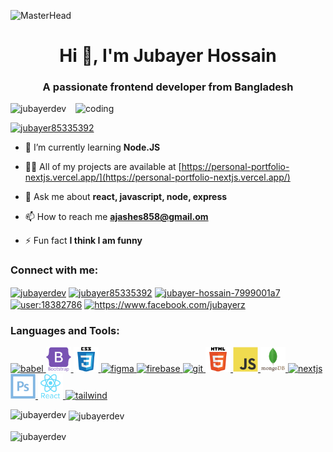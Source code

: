 ![MasterHead](https://media3.giphy.com/media/qgQUggAC3Pfv687qPC/giphy.gif)
<h1 align="center">Hi 👋, I'm Jubayer Hossain</h1>
<h3 align="center">A passionate frontend developer from Bangladesh</h3>
<img align='right' alt='coding' width='400' src='https://cdn.dribbble.com/users/720825/screenshots/3253310/slim-jim-_dribbble_-_800x600_.gif'>

<p align="left"> <img src="https://komarev.com/ghpvc/?username=jubayerdev&label=Profile%20views&color=0e75b6&style=flat" alt="jubayerdev" /> </p>

<p align="left"> <a href="https://twitter.com/jubayer85335392" target="blank"><img src="https://img.shields.io/twitter/follow/jubayer85335392?logo=twitter&style=for-the-badge" alt="jubayer85335392" /></a> </p>

- 🌱 I’m currently learning **Node.JS**

- 👨‍💻 All of my projects are available at [https://personal-portfolio-nextjs.vercel.app/](https://personal-portfolio-nextjs.vercel.app/)

- 💬 Ask me about **react, javascript, node, express**

- 📫 How to reach me **ajashes858@gmail.om**

- ⚡ Fun fact **I think I am funny**

<h3 align="left">Connect with me:</h3>
<p align="left">
<a href="https://dev.to/jubayerdev" target="blank"><img align="center" src="https://raw.githubusercontent.com/rahuldkjain/github-profile-readme-generator/master/src/images/icons/Social/devto.svg" alt="jubayerdev" height="30" width="40" /></a>
<a href="https://twitter.com/jubayer85335392" target="blank"><img align="center" src="https://raw.githubusercontent.com/rahuldkjain/github-profile-readme-generator/master/src/images/icons/Social/twitter.svg" alt="jubayer85335392" height="30" width="40" /></a>
<a href="https://linkedin.com/in/jubayer-hossain-7999001a7" target="blank"><img align="center" src="https://raw.githubusercontent.com/rahuldkjain/github-profile-readme-generator/master/src/images/icons/Social/linked-in-alt.svg" alt="jubayer-hossain-7999001a7" height="30" width="40" /></a>
<a href="https://stackoverflow.com/users/user:18382786" target="blank"><img align="center" src="https://raw.githubusercontent.com/rahuldkjain/github-profile-readme-generator/master/src/images/icons/Social/stack-overflow.svg" alt="user:18382786" height="30" width="40" /></a>
<a href="https://fb.com/https://www.facebook.com/jubayerz" target="blank"><img align="center" src="https://raw.githubusercontent.com/rahuldkjain/github-profile-readme-generator/master/src/images/icons/Social/facebook.svg" alt="https://www.facebook.com/jubayerz" height="30" width="40" /></a>
</p>

<h3 align="left">Languages and Tools:</h3>
<p align="left"> <a href="https://babeljs.io/" target="_blank" rel="noreferrer"> <img src="https://www.vectorlogo.zone/logos/babeljs/babeljs-icon.svg" alt="babel" width="40" height="40"/> </a> <a href="https://getbootstrap.com" target="_blank" rel="noreferrer"> <img src="https://raw.githubusercontent.com/devicons/devicon/master/icons/bootstrap/bootstrap-plain-wordmark.svg" alt="bootstrap" width="40" height="40"/> </a> <a href="https://www.w3schools.com/css/" target="_blank" rel="noreferrer"> <img src="https://raw.githubusercontent.com/devicons/devicon/master/icons/css3/css3-original-wordmark.svg" alt="css3" width="40" height="40"/> </a> <a href="https://www.figma.com/" target="_blank" rel="noreferrer"> <img src="https://www.vectorlogo.zone/logos/figma/figma-icon.svg" alt="figma" width="40" height="40"/> </a> <a href="https://firebase.google.com/" target="_blank" rel="noreferrer"> <img src="https://www.vectorlogo.zone/logos/firebase/firebase-icon.svg" alt="firebase" width="40" height="40"/> </a> <a href="https://git-scm.com/" target="_blank" rel="noreferrer"> <img src="https://www.vectorlogo.zone/logos/git-scm/git-scm-icon.svg" alt="git" width="40" height="40"/> </a> <a href="https://www.w3.org/html/" target="_blank" rel="noreferrer"> <img src="https://raw.githubusercontent.com/devicons/devicon/master/icons/html5/html5-original-wordmark.svg" alt="html5" width="40" height="40"/> </a> <a href="https://developer.mozilla.org/en-US/docs/Web/JavaScript" target="_blank" rel="noreferrer"> <img src="https://raw.githubusercontent.com/devicons/devicon/master/icons/javascript/javascript-original.svg" alt="javascript" width="40" height="40"/> </a> <a href="https://www.mongodb.com/" target="_blank" rel="noreferrer"> <img src="https://raw.githubusercontent.com/devicons/devicon/master/icons/mongodb/mongodb-original-wordmark.svg" alt="mongodb" width="40" height="40"/> </a> <a href="https://nextjs.org/" target="_blank" rel="noreferrer"> <img src="https://cdn.worldvectorlogo.com/logos/nextjs-2.svg" alt="nextjs" width="40" height="40"/> </a> <a href="https://www.photoshop.com/en" target="_blank" rel="noreferrer"> <img src="https://raw.githubusercontent.com/devicons/devicon/master/icons/photoshop/photoshop-line.svg" alt="photoshop" width="40" height="40"/> </a> <a href="https://reactjs.org/" target="_blank" rel="noreferrer"> <img src="https://raw.githubusercontent.com/devicons/devicon/master/icons/react/react-original-wordmark.svg" alt="react" width="40" height="40"/> </a> <a href="https://tailwindcss.com/" target="_blank" rel="noreferrer"> <img src="https://www.vectorlogo.zone/logos/tailwindcss/tailwindcss-icon.svg" alt="tailwind" width="40" height="40"/> </a> </p>

<p><img align="left" src="https://github-readme-stats.vercel.app/api/top-langs?username=jubayerdev&show_icons=true&locale=en&layout=compact" alt="jubayerdev" /></p>

<p>&nbsp;<img align="center" src="https://github-readme-stats.vercel.app/api?username=jubayerdev&show_icons=true&locale=en" alt="jubayerdev" /></p>

<p><img align="center" src="https://github-readme-streak-stats.herokuapp.com/?user=jubayerdev&" alt="jubayerdev" /></p>
